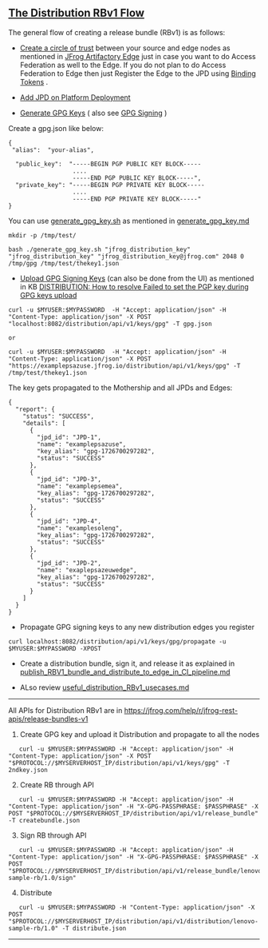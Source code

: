 ## [The Distribution RBv1 Flow](https://jfrog.com/help/r/jfrog-distribution-documentation/the-distribution-flow) 

The general flow of creating a release bundle (RBv1)  is as follows:
- [Create a circle of trust](https://jfrog.com/help/r/jfrog-platform-administration-documentation/how-to-establish-a-circle-of-trust) between your source and edge nodes as mentioned in [JFrog Artifactory Edge](https://jfrog.com/help/r/get-started-with-the-jfrog-platform/jfrog-artifactory-edge)  just in  case you want to do Access Federation as well to the Edge. If you do not plan to do Access Federation to Edge then just Register  the Edge to the JPD using [Binding Tokens](https://jfrog.com/help/r/jfrog-platform-administration-documentation/binding-tokens) .  

- [Add JPD on Platform Deployment](https://jfrog.com/help/r/jfrog-platform-administration-documentation/managing-platform-deployments)
- [Generate GPG Keys](https://jfrog.com/help/r/jfrog-distribution-documentation/generate-gpg-keys) ( also see [GPG Signing](https://jfrog.com/help/r/jfrog-distribution-documentation/gpg-signing) )

Create a gpg.json like below:
```
{
 "alias":  "your-alias", 

  "public_key":  "-----BEGIN PGP PUBLIC KEY BLOCK-----
                  ....
                  -----END PGP PUBLIC KEY BLOCK-----",
  "private_key": "-----BEGIN PGP PRIVATE KEY BLOCK-----
                  ....
                  -----END PGP PRIVATE KEY BLOCK-----"
}
```

You can use [generate_gpg_key.sh](generate_gpg_key.sh) as mentioned in [generate_gpg_key.md](generate_gpg_key.md)

```
mkdir -p /tmp/test/

bash ./generate_gpg_key.sh "jfrog_distribution_key" "jfrog_distribution_key" "jfrog_distribution_key@jfrog.com" 2048 0 /tmp/gpg /tmp/test/thekey1.json

```

- [Upload GPG Signing Keys](https://jfrog.com/help/r/jfrog-rest-apis/upload-and-propagate-gpg-signing-keys-for-distribution) (can also be done from the UI) as  mentioned in KB [DISTRIBUTION: How to resolve Failed to set the PGP key during GPG keys upload](https://jfrog.com/help/r/distribution-how-to-resolve-failed-to-set-the-pgp-key-during-gpg-keys-upload)
``` 
curl -u $MYUSER:$MYPASSWORD  -H "Accept: application/json" -H "Content-Type: application/json" -X POST "localhost:8082/distribution/api/v1/keys/gpg" -T gpg.json

or

curl -u $MYUSER:$MYPASSWORD  -H "Accept: application/json" -H "Content-Type: application/json" -X POST "https://examplepsazuse.jfrog.io/distribution/api/v1/keys/gpg" -T /tmp/test/thekey1.json

```
The key gets propagated to the Mothership and all JPDs and Edges:
```
{
  "report": {
    "status": "SUCCESS",
    "details": [
      {
        "jpd_id": "JPD-1",
        "name": "examplepsazuse",
        "key_alias": "gpg-1726700297282",
        "status": "SUCCESS"
      },
      {
        "jpd_id": "JPD-3",
        "name": "examplepsemea",
        "key_alias": "gpg-1726700297282",
        "status": "SUCCESS"
      },
      {
        "jpd_id": "JPD-4",
        "name": "examplesoleng",
        "key_alias": "gpg-1726700297282",
        "status": "SUCCESS"
      },
      {
        "jpd_id": "JPD-2",
        "name": "exaplepsazeuwedge",
        "key_alias": "gpg-1726700297282",
        "status": "SUCCESS"
      }
    ]
  }
}
```
- Propagate GPG signing keys to any new  distribution edges you register
```
curl localhost:8082/distribution/api/v1/keys/gpg/propagate -u $MYUSER:$MYPASSWORD -XPOST
```
- Create a distribution bundle, sign it, and release it as explained in [publish_RBV1_bundle_and_distribute_to_edge_in_CI_pipeline.md](publish_RBV1_bundle_and_distribute_to_edge_in_CI_pipeline.md)

- ALso review [useful_distribution_RBv1_usecases.md](useful_distribution_RBv1_usecases.md)
---

All APIs for Distribution RBv1 are in https://jfrog.com/help/r/jfrog-rest-apis/release-bundles-v1

1. Create GPG key and upload it Distribution and propagate to all the nodes
```
   curl -u $MYUSER:$MYPASSWORD -H "Accept: application/json" -H "Content-Type: application/json" -X POST  "$PROTOCOL://$MYSERVERHOST_IP/distribution/api/v1/keys/gpg" -T 2ndkey.json
```
2. Create RB through API
```
   curl -u $MYUSER:$MYPASSWORD -H "Accept: application/json" -H "Content-Type: application/json" -H "X-GPG-PASSPHRASE: $PASSPHRASE" -X POST "$PROTOCOL://$MYSERVERHOST_IP/distribution/api/v1/release_bundle" -T createbundle.json
```
3. Sign RB through API
```
   curl -u $MYUSER:$MYPASSWORD -H "Accept: application/json" -H "Content-Type: application/json" -H "X-GPG-PASSPHRASE: $PASSPHRASE" -X POST "$PROTOCOL://$MYSERVERHOST_IP/distribution/api/v1/release_bundle/lenovo-sample-rb/1.0/sign"
```
4. Distribute
```
   curl -u $MYUSER:$MYPASSWORD -H "Content-Type: application/json" -X POST "$PROTOCOL://$MYSERVERHOST_IP/distribution/api/v1/distribution/lenovo-sample-rb/1.0" -T distribute.json
```
---


